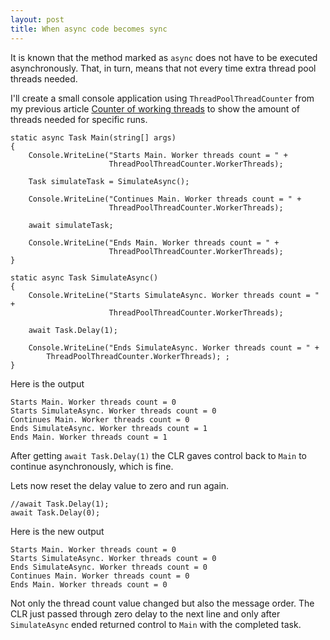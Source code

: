 ```yaml
---
layout: post
title: When async code becomes sync 
---
```


<p>It is known that the method marked as <code>async</code> does not have to be executed asynchronously. That, in turn, means that not every time extra thread pool threads needed.</p>

<p>I'll create a small console application using <code>ThreadPoolThreadCounter</code> from my previous article <a href="/2020/07/29/Counter-of-working-threads">Counter of working threads</a> to show the amount of threads needed for specific runs.</p>

<pre><code class="C#">static async Task Main(string[] args)
{
    Console.WriteLine("Starts Main. Worker threads count = " +
                      ThreadPoolThreadCounter.WorkerThreads);

    Task simulateTask = SimulateAsync();

    Console.WriteLine("Continues Main. Worker threads count = " + 
                      ThreadPoolThreadCounter.WorkerThreads);
    
    await simulateTask;

    Console.WriteLine("Ends Main. Worker threads count = " + 
                      ThreadPoolThreadCounter.WorkerThreads);
}

static async Task SimulateAsync()
{
    Console.WriteLine("Starts SimulateAsync. Worker threads count = " + 
                      ThreadPoolThreadCounter.WorkerThreads);

    await Task.Delay(1);

    Console.WriteLine("Ends SimulateAsync. Worker threads count = " +
        ThreadPoolThreadCounter.WorkerThreads); ;
}</code></pre>

<p>Here is the output</p>
<pre><code class="nohighlight">Starts Main. Worker threads count = 0
Starts SimulateAsync. Worker threads count = 0
Continues Main. Worker threads count = 0
Ends SimulateAsync. Worker threads count = 1
Ends Main. Worker threads count = 1</code></pre>

<p>After getting <code>await Task.Delay(1)</code> the CLR gaves control back to <code>Main</code> to continue asynchronously, which is fine. </p>
<p>Lets now reset the delay value to zero and run again.</p>
<pre><code class="C#">//await Task.Delay(1);
await Task.Delay(0);</code></pre>

<p>Here is the new output</p>
<pre><code class="nohighlight">Starts Main. Worker threads count = 0
Starts SimulateAsync. Worker threads count = 0
Ends SimulateAsync. Worker threads count = 0
Continues Main. Worker threads count = 0
Ends Main. Worker threads count = 0</code></pre>

<p>Not only the thread count value changed but also the message order. The CLR just passed through zero delay to the next line and only after <code>SimulateAsync</code> ended returned control to <code>Main</code> with the completed task.</p>


